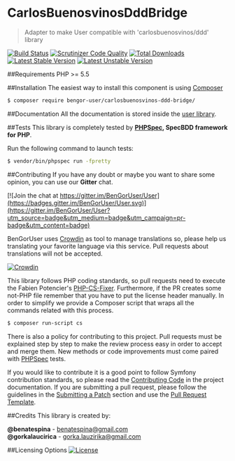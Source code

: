# CarlosBuenosvinosDddBridge
> Adapter to make User compatible with 'carlosbuenosvinos/ddd' library

[![Build Status](https://travis-ci.org/BenGorUser/CarlosBuenosvinosDddBridge.svg?branch=master)](https://travis-ci.org/BenGorUser/CarlosBuenosvinosDddBridge)
[![Scrutinizer Code Quality](https://scrutinizer-ci.com/g/BenGorUser/CarlosBuenosvinosDddBridge/badges/quality-score.png?b=master)](https://scrutinizer-ci.com/g/BenGorUser/CarlosBuenosvinosDddBridge/?branch=master)
[![Total Downloads](https://poser.pugx.org/bengor-user/carlosbuenosvinos-ddd-bridge/downloads)](https://packagist.org/packages/bengor-user/carlosbuenosvinos-ddd-bridge/)
[![Latest Stable Version](https://poser.pugx.org/bengor-user/carlosbuenosvinos-ddd-bridge/v/stable.svg)](https://packagist.org/packages/bengor-user/carlosbuenosvinos-ddd-bridge/)
[![Latest Unstable Version](https://poser.pugx.org/bengor-user/carlosbuenosvinos-ddd-bridge/v/unstable.svg)](https://packagist.org/packages/bengor-user/carlosbuenosvinos-ddd-bridge/)

##Requirements
PHP >= 5.5

##Installation
The easiest way to install this component is using [Composer][6]
```bash
$ composer require bengor-user/carlosbuenosvinos-ddd-bridge/
```

##Documentation
All the documentation is stored inside the [user library](https://github.com/BenGorUser/User/blob/master/docs/index.md).

##Tests
This library is completely tested by **[PHPSpec][1], SpecBDD framework for PHP**.

Run the following command to launch tests:
```bash
$ vendor/bin/phpspec run -fpretty
```

##Contributing
If you have any doubt or maybe you want to share some opinion, you can use our **Gitter** chat.

[![Join the chat at https://gitter.im/BenGorUser/User](https://badges.gitter.im/BenGorUser/User.svg)](https://gitter.im/BenGorUser/User?utm_source=badge&utm_medium=badge&utm_campaign=pr-badge&utm_content=badge)

BenGorUser uses [Crowdin][7] as tool to manage translations so, please help us translating your favorite language
via this service. Pull requests about translations will not be accepted.

[![Crowdin](https://d322cqt584bo4o.cloudfront.net/bengoruser/localized.svg)](https://crowdin.com/project/bengoruser)

This library follows PHP coding standards, so pull requests need to execute the Fabien Potencier's [PHP-CS-Fixer][5].
Furthermore, if the PR creates some not-PHP file remember that you have to put the license header manually. In order
to simplify we provide a Composer script that wraps all the commands related with this process.
```bash
$ composer run-script cs
```

There is also a policy for contributing to this project. Pull requests must be explained step by step to make the
review process easy in order to accept and merge them. New methods or code improvements must come paired with
[PHPSpec][1] tests.

If you would like to contribute it is a good point to follow Symfony contribution standards, so please read the
[Contributing Code][2] in the project documentation. If you are submitting a pull request, please follow the guidelines
in the [Submitting a Patch][3] section and use the [Pull Request Template][4].

##Credits
This library is created by:
>
**@benatespina** - [benatespina@gmail.com](mailto:benatespina@gmail.com)<br>
**@gorkalaucirica** - [gorka.lauzirika@gmail.com](mailto:gorka.lauzirika@gmail.com)

##Licensing Options
[![License](https://poser.pugx.org/bengor-user/carlosbuenosvinos-ddd-bridge/license.svg)](https://github.com/BenGorUser/CarlosBuenosvinosDddBridge/blob/master/LICENSE)

[1]: http://www.phpspec.net/
[2]: http://symfony.com/doc/current/contributing/code/index.html
[3]: http://symfony.com/doc/current/contributing/code/patches.html#check-list
[4]: http://symfony.com/doc/current/contributing/code/patches.html#make-a-pull-request
[5]: http://cs.sensiolabs.org/
[6]: http://getcomposer.org
[7]: https://crowdin.com/
